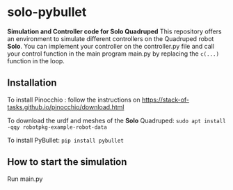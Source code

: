 # solo-pybullet
**Simulation and Controller code for Solo Quadruped**
This repository offers an environment to simulate different controllers on the Quadruped robot **Solo**.
You can implement your controller on the controller.py file and call your control function in the main program main.py by replacing the `c(...)` function in the loop.

## Installation
To install Pinocchio : follow the instructions on https://stack-of-tasks.github.io/pinocchio/download.html

To download the urdf and meshes of the **Solo** Quadruped:
`sudo apt install -qqy robotpkg-example-robot-data`

To install PyBullet:
`pip install pybullet`

## How to start the simulation
Run main.py 
